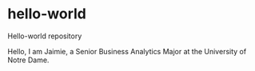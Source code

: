 # hello-world
Hello-world repository

Hello, I am Jaimie, a Senior Business Analytics Major at the University of Notre Dame.
